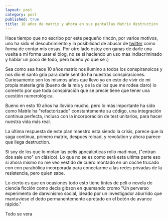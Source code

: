 ```yaml
---
layout: post
category: post
published: true
title: 10 años de matrix y ahora en sus pantallas Matrix destruction
---
```


Hace tiempo que no escribo por este pequeño rincón, por varios motivos, uno ha sido el descubrimiento y la  posibilidad de abusar de <a href="http://twitter.com/patxangas" title="twitter">twitter</a> como forma de contar mis cosas. Por otro lado estoy con ganas de darle una vuelta a mi forma usar el blog, no se si haciendo un uso mas indiscriminado y hablar un poco de todo, pero bueno  yo que se :)

Sea como sea hace 10 años matrix nos ilumino a todos los conspiranoicos y nos dio el santo gría para darle sentido ha nuestras conspiraciones. Curiosamente son los mismos años que llevo yo en esto de vivir de mi propia materia gris (bueno de la mía y de la de los que me rodea claro) lo comento por que toda conspiración que se precie tiene que tener una cuestión numerológica. 

Bueno en esto 10 años ha llovido mucho, pero lo más importante ha sido como Matrix ha "refactorizado" constantemente su código,  una integración continua perfecta, incluso con la incorporación de test unitarios, para hacer nuestra vida más real. 

La última respuesta de este plan maestro esta siendo la crisis, parece que la saga continua, primero matrix, despues reload, y revolution y ahora parece que llega destruction.

Si soy de los que lo molan las pelis apocalípticas rollo mad max, ("entran dos sale uno" un clásico). Lo que no se es como será esta ultima parte eso si ahora mismo no me veo vestido de cuero montado en un coche trucado con con parabólica incorporada para conectarme a las redes privadas de la resistencia, pero quien sabe. 

Lo cierto es que en ocasiones todo esto tiene tintes de peli o novela de ciencia ficción como decia gibson en quemando cromo  "Un perverso experimento de darwinismo social, ideado por un investigador aburrido que mantuviese el dedo permanentemente apretado en el botón de avance rápido."

Todo se vera